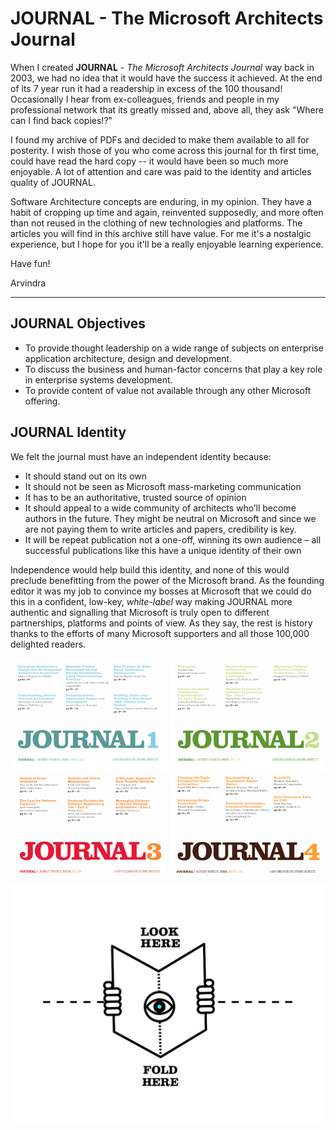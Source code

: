 # JOURNAL - The Microsoft Architects Journal

When I created **JOURNAL** - _The Microsoft Architects Journal_ way back in 2003, we had no idea that it would have the success it achieved. At the end of its 7 year run it had a readership in excess of the 100 thousand! Occasionally I hear from ex-colleagues, friends and people in my professional network that its greatly missed and, above all, they ask "Where can I find back copies!?"

I found my archive of PDFs and decided to make them available to all for posterity. I wish those of you who come across this journal for th first time, could have read the hard copy -- it would have been so much more enjoyable. A lot of attention and care was paid to the identity and articles quality of JOURNAL.

Software Architecture concepts are enduring, in my opinion. They have a habit of cropping up time and again, reinvented supposedly, and more often than not reused in the clothing of new technologies and platforms. The articles you will find in this archive still have value. For me it's a nostalgic experience, but I hope for you it'll be a really enjoyable learning experience.

Have fun!

Arvindra

---

## JOURNAL Objectives

* To provide thought leadership on a wide range of subjects on enterprise application architecture, design and development.
* To discuss the business and human-factor concerns that play a key role in enterprise systems development.
* To provide content of value not available through any other Microsoft offering.

## JOURNAL Identity

We felt the journal must have an independent identity because:

* It should stand out on its own
* It should not be seen as Microsoft mass-marketing communication
* It has to be an authoritative, trusted source of opinion
* It should appeal to a wide community of architects who’ll become authors in the future. They might be neutral on Microsoft and since we are not paying them to write articles and papers, credibility is key.
* It will be repeat publication not a one-off, winning its own audience – all successful publications like this have a unique identity of their own

Independence would help build this identity, and none of this would preclude benefitting from the power of the Microsoft brand. As the founding editor it was my job to convince my bosses at Microsoft that we could do this in a confident, low-key, _white-label_ way making JOURNAL more authentic and signalling that Microsoft is truly open to different partnerships, platforms and points of view. As they say, the rest is history thanks to the efforts of many Microsoft supporters and all those 100,000 delighted readers.

![](./images/JOURNALs_1-4_Composition.png)

![](./images/Look_Here-Fold_Here.png)